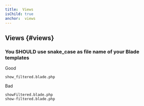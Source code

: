 ```yaml
---
title:  Views
isChild: true
anchor:  views
---
```


##  Views {#views}

### You SHOULD use snake_case as file name of your Blade templates

Good
```
show_filtered.blade.php
```

Bad
```
showFiltered.blade.php
show-filtered.blade.php
```